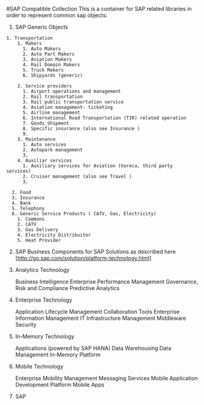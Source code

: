 #SAP Compatible Collection 
This is a container for SAP related libraries in order to represent common sap objects:

1. SAP Generic Objects

```
1. Transportation
    1. Makers
      1. Auto Makers
      2. Auto Part Makers
      3. Aviation Makers
      4. Rail Domain Makers
      5. Truck Makers
      6. Shipyards (generic)
      
    2. Service providers
      1. Airport operations and management
      2. Rail transportation
      3. Rail public transportation service
      4. Aviation management- ticketing
      5. Airline management
      6. International Road Transportation (TIR) related operation
      7. Goods Shipment
      8. Specific insurance (also see Insurance )
      9. 
    3. Maintenance
      1. Auto services
      2. Autopark management
      3. 
    4. Auxiliar services
      1. Auxiliary services for Aviation (horeca, third party services)
      2. Cruiser management (also see Travel )
      3. 
      
  2. Food
  3. Insurance
  4. Bank
  5. Telephony
  6. Generic Service Products ( CATV, Gas, Electricity)
    1. Commons
    2. CATV
    3. Gas Delivery
    4. Electricity Distribuitor
    5. Heat Provider
```
2. SAP Business Components for SAP Solutions 
 as described here [http://go.sap.com/solution/platform-technology.html]
 1. Analytics Technology

    Business Intelligence
    Enterprise Performance Management
    Governance, Risk and Compliance
    Predictive Analytics

2. Enterprise Technology

    Application Lifecycle Management
    Collaboration Tools
    Enterprise Information Management
    IT Infrastructure Management
    Middleware
    Security

3. In-Memory Technology

    Applications (powered by SAP HANA)
    Data Warehousing
    Data Management
    In-Memory Platform

4. Mobile Technology

    Enterprise Mobility Management
    Messaging Services
    Mobile Application Development Platform
    Mobile Apps


3. SAP 

